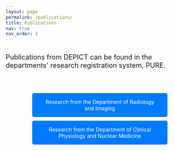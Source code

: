 ```yaml
---
layout: page
permalink: /publications/
title: Publications
nav: true
nav_order: 3
---
```


<span style="font-size: 1.3em;">Publications from DEPICT can be found in the departments' research registration system, PURE.</span>

<div class="links-container">
  <a href="https://research.regionh.dk/da/organisations/afdeling-for-r%c3%b8ntgen-og-skanning/publications/" class="styled-link">Research from the Department of Radiology and Imaging</a>
  <a href="https://research.regionh.dk/da/organisations/afdeling-for-klinisk-fysiologi-og-nuklearmedicin" class="styled-link">Research from the Department of Clinical Physiology and Nuclear Medicine</a>
</div>

<style>
  body {
    min-height: 100vh; /* Sikrer, at body fylder hele siden */
    display: flex;
    flex-direction: column;
  }

  .links-container {
    margin-top: 40px; /* Mere mellemrum her */
    flex-grow: 1; /* Sørger for at containeren vokser for at fylde pladsen */
  }

  .styled-link {
    display: block;
    padding: 15px 30px; /* Juster padding for at gøre kasserne bredere */
    margin: 10px 0;
    background-color: #007bff;
    color: white;
    text-align: center;
    text-decoration: none;
    border-radius: 5px;
    transition: background-color 0.3s ease;
    width: 60%; /* Tilføjet for at gøre kasserne bredere */
    margin-left: auto; /* Centrer kasserne horisontalt */
    margin-right: auto; /* Centrer kasserne horisontalt */
  }

  .styled-link:hover {
    background-color: #0056b3;
  }

  .bottom-text {
    margin-top: auto; /* Sørger for at teksten kommer ned i bunden */
    text-align: center; /* Centrerer teksten */
    padding: 20px; /* Tilføjet padding for at skabe plads omkring teksten */
  }

</style>

<!-- Placeholder for footer positioning -->
<div style="height: 350px;"></div>
